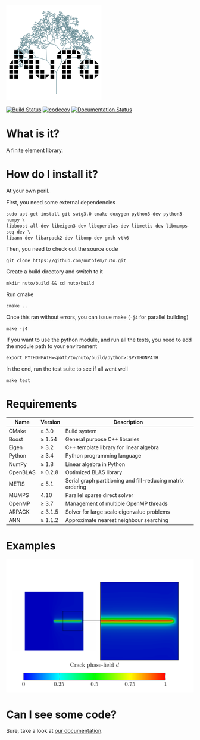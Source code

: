 ![alt text](doc/images/NuTo_logo.png "NuTo logo")

[![Build Status](https://travis-ci.org/nutofem/nuto.svg?branch=master)](https://travis-ci.org/nutofem/nuto)
[![codecov](https://codecov.io/gh/nutofem/nuto/branch/master/graph/badge.svg)](https://codecov.io/gh/nutofem/nuto)
[![Documentation Status](https://readthedocs.org/projects/nuto/badge/?version=master)](http://nuto.readthedocs.io/en/master/?badge=master)

What is it?
===========
A finite element library.

How do I install it?
====================
At your own peril.

First, you need some external dependencies

    sudo apt-get install git swig3.0 cmake doxygen python3-dev python3-numpy \
    libboost-all-dev libeigen3-dev libopenblas-dev libmetis-dev libmumps-seq-dev \
    libann-dev libarpack2-dev libomp-dev gmsh vtk6

Then, you need to check out the source code

    git clone https://github.com/nutofem/nuto.git

Create a build directory and switch to it

    mkdir nuto/build && cd nuto/build

Run cmake

    cmake ..

Once this ran without errors, you can issue make (`-j4` for parallel building)

    make -j4

If you want to use the python module, and run all the tests, you need to add 
the module path to your environment

    export PYTHONPATH=<path/to/nuto/build/python>:$PYTHONPATH

In the end, run the test suite to see if all went well

    make test

Requirements
============

Name     | Version | Description
---------|---------|----------------
CMake    | ≥ 3.0   | Build system
Boost    | ≥ 1.54  | General purpose C++ libraries
Eigen    | ≥ 3.2   | C++ template library for linear algebra
Python   | ≥ 3.4   | Python programming language
NumPy    | ≥ 1.8   | Linear algebra in Python
OpenBLAS | ≥ 0.2.8 | Optimized BLAS library
METIS    | ≥ 5.1   | Serial graph partitioning and fill-reducing matrix ordering
MUMPS    |   4.10  | Parallel sparse direct solver
OpenMP   | ≥ 3.7   | Management of multiple OpenMP threads
ARPACK   | ≥ 3.1.5 | Solver for large scale eigenvalue problems
ANN      | ≥ 1.1.2 | Approximate nearest neighbour searching

Examples
========

![alt text](doc/images/crack_phase_field.png "Crack phase-field for a single edge notched tension test")

Can I see some code?
====================

Sure, take a look at [our documentation](https://nuto.readthedocs.io/en/master/).
